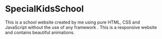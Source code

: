 # SpecialKidsSchool
This is a school website created by me using pure HTML, CSS and JavaScript without the use of any framework . This is a responsive website and contains beautiful animations.
